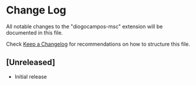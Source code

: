 # Change Log
All notable changes to the "diogocampos-msc" extension will be documented in this file.

Check [Keep a Changelog](http://keepachangelog.com/) for recommendations on how to structure this file.

## [Unreleased]
- Initial release